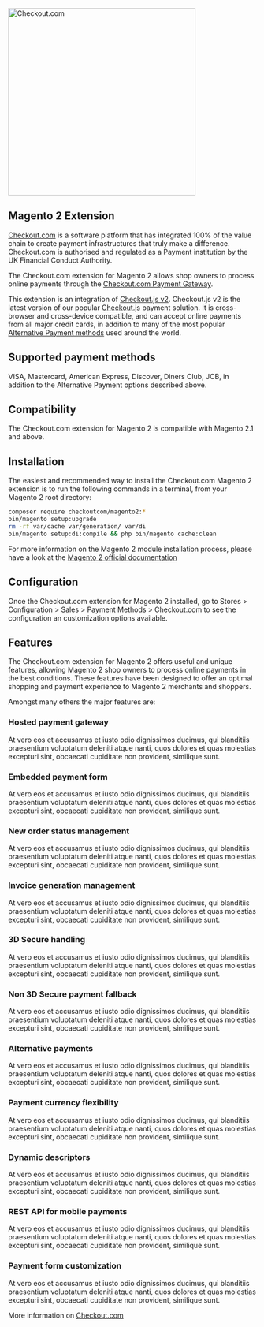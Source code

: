 <img src="https://docs.checkout.com/img/Logo-black.png" alt="Checkout.com" width="380"/>

## Magento 2 Extension
[Checkout.com](https://www.checkout.com "Checkout.com") is a software platform that has integrated 100% of the value chain to create payment infrastructures that truly make a difference. Checkout.com is authorised and regulated as a Payment institution by the UK Financial Conduct Authority.

The Checkout.com extension for Magento 2 allows shop owners to process online payments through the [Checkout.com Payment Gateway](https://docs.checkout.com/getting-started/introduction "Checkout.com Payment Gateway").

This extension is an integration of [Checkout.js v2](https://docs.checkout.com/getting-started/checkout-js-v2 "Checkout.js v2").
Checkout.js v2 is the latest version of our popular [Checkout.js](https://docs.checkout.com/getting-started/checkout-js "Checkout.js") payment solution. It is cross-browser and cross-device compatible, and can accept online payments from all major credit cards, in addition to many of the most popular [Alternative Payment methods](https://docs.checkout.com/reference/checkout-js-reference/alternative-payments "Alternative Payment methods") used around the world.

## Supported payment methods
VISA, Mastercard, American Express, Discover, Diners Club, JCB, in addition to the Alternative Payment options described above.

## Compatibility
The Checkout.com extension for Magento 2 is compatible with Magento 2.1 and above.

## Installation
The easiest and recommended way to install the Checkout.com Magento 2 extension is to run the following commands in a terminal, from your Magento 2 root directory:

```bash
composer require checkoutcom/magento2:*
bin/magento setup:upgrade
rm -rf var/cache var/generation/ var/di
bin/magento setup:di:compile && php bin/magento cache:clean
```
For more information on the Magento 2 module installation process, please have a look at the [Magento 2 official documentation](http://devdocs.magento.com/guides/v2.0/install-gde/install/cli/install-cli-subcommands-enable.html "Magento 2 official documentation")

## Configuration
Once the Checkout.com extension for Magento 2 installed, go to Stores > Configuration > Sales > Payment Methods > Checkout.com to see the configuration an customization options available. 

## Features
The Checkout.com extension for Magento 2 offers useful and unique features, allowing Magento 2 shop owners to process online payments in the best conditions. These features have been designed to offer an optimal shopping and payment experience to Magento 2 merchants and shoppers.

Amongst many others the major features are: 

### Hosted payment gateway
At vero eos et accusamus et iusto odio dignissimos ducimus, qui blanditiis praesentium voluptatum deleniti atque nanti, quos dolores et quas molestias excepturi sint, obcaecati cupiditate non provident, similique sunt.

### Embedded payment form
At vero eos et accusamus et iusto odio dignissimos ducimus, qui blanditiis praesentium voluptatum deleniti atque nanti, quos dolores et quas molestias excepturi sint, obcaecati cupiditate non provident, similique sunt.

### New order status management
At vero eos et accusamus et iusto odio dignissimos ducimus, qui blanditiis praesentium voluptatum deleniti atque nanti, quos dolores et quas molestias excepturi sint, obcaecati cupiditate non provident, similique sunt.

### Invoice generation management
At vero eos et accusamus et iusto odio dignissimos ducimus, qui blanditiis praesentium voluptatum deleniti atque nanti, quos dolores et quas molestias excepturi sint, obcaecati cupiditate non provident, similique sunt.

### 3D Secure handling
At vero eos et accusamus et iusto odio dignissimos ducimus, qui blanditiis praesentium voluptatum deleniti atque nanti, quos dolores et quas molestias excepturi sint, obcaecati cupiditate non provident, similique sunt.

### Non 3D Secure payment fallback
At vero eos et accusamus et iusto odio dignissimos ducimus, qui blanditiis praesentium voluptatum deleniti atque nanti, quos dolores et quas molestias excepturi sint, obcaecati cupiditate non provident, similique sunt.

### Alternative payments
At vero eos et accusamus et iusto odio dignissimos ducimus, qui blanditiis praesentium voluptatum deleniti atque nanti, quos dolores et quas molestias excepturi sint, obcaecati cupiditate non provident, similique sunt.

### Payment currency flexibility
At vero eos et accusamus et iusto odio dignissimos ducimus, qui blanditiis praesentium voluptatum deleniti atque nanti, quos dolores et quas molestias excepturi sint, obcaecati cupiditate non provident, similique sunt.

### Dynamic descriptors
At vero eos et accusamus et iusto odio dignissimos ducimus, qui blanditiis praesentium voluptatum deleniti atque nanti, quos dolores et quas molestias excepturi sint, obcaecati cupiditate non provident, similique sunt.

### REST API for mobile payments
At vero eos et accusamus et iusto odio dignissimos ducimus, qui blanditiis praesentium voluptatum deleniti atque nanti, quos dolores et quas molestias excepturi sint, obcaecati cupiditate non provident, similique sunt.

### Payment form customization
At vero eos et accusamus et iusto odio dignissimos ducimus, qui blanditiis praesentium voluptatum deleniti atque nanti, quos dolores et quas molestias excepturi sint, obcaecati cupiditate non provident, similique sunt.

More information on [Checkout.com](https://www.checkout.com "Checkout.com")